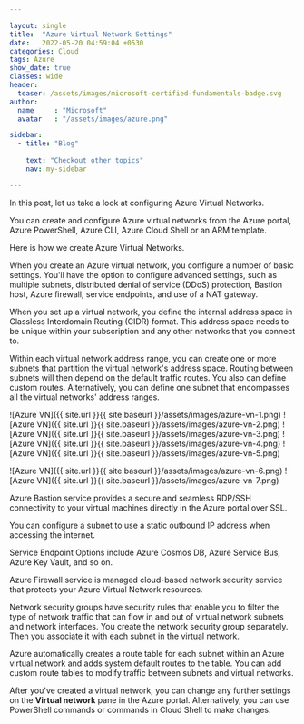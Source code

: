 ```yaml
---

layout: single
title:  "Azure Virtual Network Settings"
date:   2022-05-20 04:59:04 +0530
categories: Cloud
tags: Azure
show_date: true
classes: wide
header:
  teaser: /assets/images/microsoft-certified-fundamentals-badge.svg
author:
  name     : "Microsoft"
  avatar   : "/assets/images/azure.png"

sidebar:
  - title: "Blog"
   
    text: "Checkout other topics"
    nav: my-sidebar

---
```

In this post, let us take a look at configuring Azure Virtual Networks.

You can create and configure Azure virtual networks from the Azure portal, Azure PowerShell, Azure CLI, Azure Cloud Shell or an ARM template.

Here is how we create Azure Virtual Networks.

When you create an Azure virtual network, you configure a number of basic settings. You'll have the option to configure advanced settings, such as multiple subnets, distributed denial of service (DDoS) protection, Bastion host, Azure firewall, service endpoints, and use of a NAT gateway.



When you set up a virtual network, you define the internal address space in Classless Interdomain Routing (CIDR) format. This address space needs to be unique within your subscription and any other networks that you connect to.

Within each virtual network address range, you can create one or more subnets that partition the virtual network's address space. Routing between subnets will then depend on the default traffic routes. You also can define custom routes. Alternatively, you can define one subnet that encompasses all the virtual networks' address ranges.

![Azure VN]({{ site.url }}{{ site.baseurl }}/assets/images/azure-vn-1.png)
![Azure VN]({{ site.url }}{{ site.baseurl }}/assets/images/azure-vn-2.png)
![Azure VN]({{ site.url }}{{ site.baseurl }}/assets/images/azure-vn-3.png)
![Azure VN]({{ site.url }}{{ site.baseurl }}/assets/images/azure-vn-4.png)
![Azure VN]({{ site.url }}{{ site.baseurl }}/assets/images/azure-vn-5.png)

![Azure VN]({{ site.url }}{{ site.baseurl }}/assets/images/azure-vn-6.png)
![Azure VN]({{ site.url }}{{ site.baseurl }}/assets/images/azure-vn-7.png)

Azure Bastion service provides a secure and seamless RDP/SSH connectivity to your virtual machines directly in the Azure portal over SSL. 

 You can configure a subnet to use a static outbound IP address when accessing the internet.

Service Endpoint Options include Azure Cosmos DB, Azure Service Bus, Azure Key Vault, and so on.

Azure Firewall service is managed cloud-based network security service that protects your Azure Virtual Network resources. 

Network security groups have security rules that enable you to filter the type of network traffic that can flow in and out of virtual network subnets and network interfaces. You create the network security group separately. Then you associate it with each subnet in the virtual network.

Azure automatically creates a route table for each subnet within an Azure virtual network and adds system default routes to the table. You can add custom route tables to modify traffic between subnets and virtual networks.



After you've created a virtual network, you can change any further settings on the **Virtual network** pane in the Azure portal. Alternatively, you can use PowerShell commands or commands in Cloud Shell to make changes.
